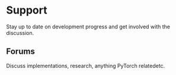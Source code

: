 ﻿# Support

Stay up to date on development progress and 
get involved with the discussion.

## Forums

Discuss implementations, research, anything PyTorch relatedetc.